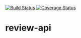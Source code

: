 [![Build Status](https://travis-ci.org/msfernandes/review-api.svg?branch=master)](https://travis-ci.org/msfernandes/review-api)
[![Coverage Status](https://coveralls.io/repos/github/msfernandes/review-api/badge.svg?branch=master)](https://coveralls.io/github/msfernandes/review-api?branch=master)


# review-api
